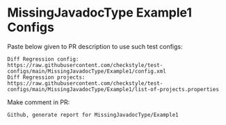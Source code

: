 # MissingJavadocType Example1 Configs
Paste below given to PR description to use such test configs:
```
Diff Regression config: https://raw.githubusercontent.com/checkstyle/test-configs/main/MissingJavadocType/Example1/config.xml
Diff Regression projects: https://raw.githubusercontent.com/checkstyle/test-configs/main/MissingJavadocType/Example1/list-of-projects.properties
```
Make comment in PR:
```
Github, generate report for MissingJavadocType/Example1
```

